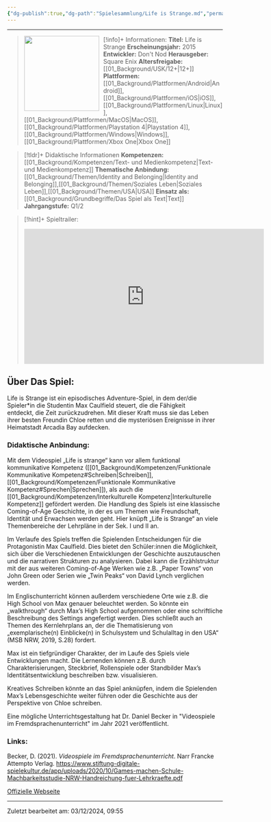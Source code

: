 ```yaml
---
{"dg-publish":true,"dg-path":"Spielesammlung/Life is Strange.md","permalink":"/spielesammlung/life-is-strange/","noteIcon":"1"}
---
```


---
>[!info]+ Informationen:
><img src="https://images.igdb.com/igdb/image/upload/t_cover_big/co1r8e.webp" style="float:left;height:175px;padding-right:10px">**Titel:** Life is Strange
>**Erscheinungsjahr:** 2015
>**Entwickler:** Don't Nod
>**Herausgeber:** Square Enix
>**Altersfreigabe:** [[01_Background/USK/12+\|12+]]
>**Plattformen:** [[01_Background/Plattformen/Android\|Android]],[[01_Background/Plattformen/iOS\|iOS]],[[01_Background/Plattformen/Linux\|Linux]],[[01_Background/Plattformen/MacOS\|MacOS]],[[01_Background/Plattformen/Playstation 4\|Playstation 4]],[[01_Background/Plattformen/Windows\|Windows]],[[01_Background/Plattformen/Xbox One\|Xbox One]]

>[!tldr]+ Didaktische Informationen
>**Kompetenzen:** [[01_Background/Kompetenzen/Text- und Medienkompetenz\|Text- und Medienkompetenz]]
>**Thematische Anbindung:** [[01_Background/Themen/Identity and Belonging\|Identity and Belonging]],[[01_Background/Themen/Soziales Leben\|Soziales Leben]],[[01_Background/Themen/USA\|USA]]
>**Einsatz als:** [[01_Background/Grundbegriffe/Das Spiel als Text\|Text]]
>**Jahrgangstufe:** Q1/2

>[!hint]+ Spieltrailer:
><iframe width="560" height="315" src="https://www.youtube.com/embed/gnVJjRVLYnk?si=hqoaK9qzY36zipUi" title="YouTube video player" frameborder="0" allow="accelerometer; autoplay; clipboard-write; encrypted-media; gyroscope; picture-in-picture; web-share" referrerpolicy="strict-origin-when-cross-origin" allowfullscreen></iframe>


## Über Das Spiel:
Life is Strange ist ein episodisches Adventure-Spiel, in dem der/die Spieler\*in die Studentin Max Caulfield steuert, die die Fähigkeit entdeckt, die Zeit zurückzudrehen. Mit dieser Kraft muss sie das Leben ihrer besten Freundin Chloe retten und die mysteriösen Ereignisse in ihrer Heimatstadt Arcadia Bay aufdecken.
### Didaktische Anbindung:
Mit dem Videospiel „Life is strange“ kann vor allem funktional kommunikative Kompetenz ([[01_Background/Kompetenzen/Funktionale Kommunikative Kompetenz#Schreiben\|Schreiben]], [[01_Background/Kompetenzen/Funktionale Kommunikative Kompetenz#Sprechen\|Sprechen]]), als auch die [[01_Background/Kompetenzen/Interkulturelle Kompetenz\|Interkulturelle Kompetenz]] gefördert werden. Die Handlung des Spiels ist eine klassische Coming-of-Age Geschichte, in der es um Themen wie Freundschaft, Identität und Erwachsen werden geht. Hier knüpft „Life is Strange“ an viele Themenbereiche der Lehrpläne in der Sek. I und II an. 

Im Verlaufe des Spiels treffen die Spielenden Entscheidungen für die Protagonistin Max Caulfield. Dies bietet den Schüler:innen die Möglichkeit, sich über die Verschiedenen Entwicklungen der Geschichte auszutauschen und die narrativen Strukturen zu analysieren. Dabei kann die Erzählstruktur mit der aus weiteren Coming-of-Age Werken wie z.B. „Paper Towns“ von John Green oder Serien wie „Twin Peaks“ von David Lynch verglichen werden.                    

Im Englischunterricht können außerdem verschiedene Orte wie z.B. die High School von Max genauer beleuchtet werden. So könnte ein „walkthrough“ durch Max’s High School aufgenommen oder eine schriftliche Beschreibung des Settings angefertigt werden. Dies schließt auch an Themen des Kernlehrplans an, der die Thematisierung von „exemplarische(n) Einblicke(n) in Schulsystem und Schulalltag in den USA“ (MSB NRW, 2019, S.28) fordert.

Max ist ein tiefgründiger Charakter, der im Laufe des Spiels viele Entwicklungen macht. Die Lernenden können z.B. durch Charakterisierungen, Steckbrief, Rollenspiele oder Standbilder Max’s Identitätsentwicklung beschreiben bzw. visualisieren.

Kreatives Schreiben könnte an das Spiel anknüpfen, indem die Spielenden Max’s Lebensgeschichte weiter führen oder die Geschichte aus der Perspektive von Chloe schreiben.

Eine mögliche Unterrichtsgestaltung hat Dr. Daniel Becker in "Videospiele im Fremdsprachenunterricht" im Jahr 2021 veröffentlicht. 
### Links:
Becker, D. (2021). _Videospiele im Fremdsprachenunterricht_. Narr Francke Attempto Verlag.
https://www.stiftung-digitale-spielekultur.de/app/uploads/2020/10/Games-machen-Schule-Machbarkeitsstudie-NRW-Handreichung-fuer-Lehrkraefte.pdf 
 
[Offizielle Webseite](https://lifeisstrange.square-enix-games.com/en-gb)

---
Zuletzt bearbeitet am: 03/12/2024, 09:55